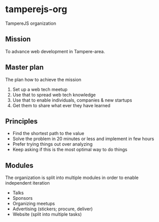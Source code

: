 # tamperejs-org

TampereJS organization

## Mission

To advance web development in Tampere-area.

## Master plan

The plan how to achieve the mission

1. Set up a web tech meetup
2. Use that to spread web tech knowledge
3. Use that to enable individuals, companies & new startups
4. Get them to share what ever they have learned

## Principles

- Find the shortest path to the value
- Solve the problem in 20 minutes or less and implement in few hours
- Prefer trying things out over analyzing
- Keep asking if this is the most optimal way to do things

## Modules

The organization is split into multiple modules in order to enable independent iteration

- Talks
- Sponsors
- Organizing meetups
- Advertising (stickers; procure, deliver)
- Website (split into multiple tasks)


